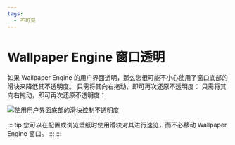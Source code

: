 ```yaml
---
tags:
  - 不可见
---
```


# Wallpaper Engine 窗口透明

如果 Wallpaper Engine 的用户界面透明，那么您很可能不小心使用了窗口底部的滑块来降低其不透明度。 只需将其向右拖动，即可再次还原不透明度： 只需将其向右拖动，即可再次还原不透明度：

![使用用户界面底部的滑块控制不透明度](./transparentinterface.gif)

::: tip 您可以在配置或浏览壁纸时使用滑块对其进行速览，而不必移动 Wallpaper Engine 窗口。 ::: :::